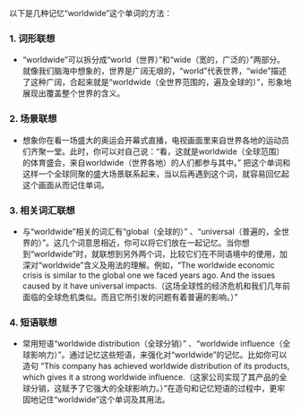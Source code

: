 以下是几种记忆“worldwide”这个单词的方法：

### 1. 词形联想
 - “worldwide”可以拆分成“world（世界）”和“wide（宽的，广泛的）”两部分。就像我们脑海中想象的，世界是广阔无垠的，“world”代表世界，“wide”描述了这种广阔，合起来就是“worldwide（全世界范围的，遍及全球的）”，形象地展现出覆盖整个世界的含义。

### 2. 场景联想
 - 想象你在看一场盛大的奥运会开幕式直播，电视画面里来自世界各地的运动员们齐聚一堂。此时，你可以对自己说：“看，这就是worldwide（全球范围）的体育盛会，来自worldwide（世界各地）的人们都参与其中。” 把这个单词和这样一个全球同聚的盛大场景联系起来，当以后再遇到这个词，就容易回忆起这个画面从而记住单词。

### 3. 相关词汇联想
 - 与“worldwide”相关的词汇有“global（全球的）” 、“universal（普遍的，全世界的）”。这几个词意思相近，你可以将它们放在一起记忆。当你想到“worldwide”时，就联想到另外两个词，比较它们在不同语境中的使用，加深对“worldwide”含义及用法的理解。例如，“The worldwide economic crisis is similar to the global one we faced years ago. And the issues caused by it have universal impacts.（这场全球性的经济危机和我们几年前面临的全球危机类似。而且它所引发的问题有着普遍的影响。）”

### 4. 短语联想
 - 常用短语“worldwide distribution（全球分销）” 、“worldwide influence（全球影响力）”。通过记忆这些短语，来强化对“worldwide”的记忆。比如你可以造句 “This company has achieved worldwide distribution of its products, which gives it a strong worldwide influence.（这家公司实现了其产品的全球分销，这赋予了它强大的全球影响力。）”在造句和记忆短语的过程中，更牢固地记住“worldwide”这个单词及其用法。 